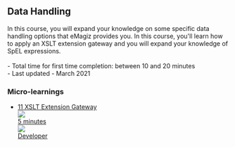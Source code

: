 <div class="ez-academy">
	<div class="ez-academy__body">
		<main class="master">
	<h2 class="title">Data Handling</h2>
    <p>
     In this course, you will expand your knowledge on some specific data handling options that eMagiz provides you. In this course, you'll learn how to apply an XSLT extension gateway and you will expand your knowledge of SpEL expressions.
        </br></br>
        - Total time for first time completion: between 10 and 20 minutes
        </br>
        - Last updated - March 2021
    </p>
    <h3 class="title">Micro-learnings</h3>
    <ul class="strip-container">
        <li class="strip">
            <a href="../../docs/microlearning/advanced-data-handling-xslt-extension-gateway" class="strip__link">
                <label for="" class="strip__label">
                    <span>11</span>
                    XSLT Extension Gateway
                </label>
                <div class="strip__attribute">
                    <img class="strip__attribute-icon strip__attribute-icon--duration" src="../../img/icon-duration32.svg"/>
                    <div class="strip__attribute-label">5 minutes</div>
                </div>
                <div class="strip__attribute">
                    <img class="strip__attribute-icon strip__attribute-icon--roles" src="../../img/icon-roles32.svg"/>
                    <div class="strip__attribute-label">Developer</div>
                </div>
            </a>
        </li>   
    </ul>
    </main>
    </div>
</div>